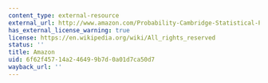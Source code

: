 ```yaml
---
content_type: external-resource
external_url: http://www.amazon.com/Probability-Cambridge-Statistical-Probabilistic-Mathematics/dp/0521765390/ref=sr_1_1?s=books&ie=UTF8&qid=1346212856&sr=1-1
has_external_license_warning: true
license: https://en.wikipedia.org/wiki/All_rights_reserved
status: ''
title: Amazon
uid: 6f62f457-14a2-4649-9b7d-0a01d7ca50d7
wayback_url: ''
---
```

